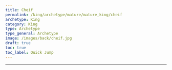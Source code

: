 ```yaml
---
title: Cheif
permalink: /king/archetype/mature/mature_king/cheif
archetype: King
category: King
type: Archetype
type_general: Archetype
image: /images/back/cheif.jpg
draft: true
toc: true
toc_label: Quick Jump
---
```


---
